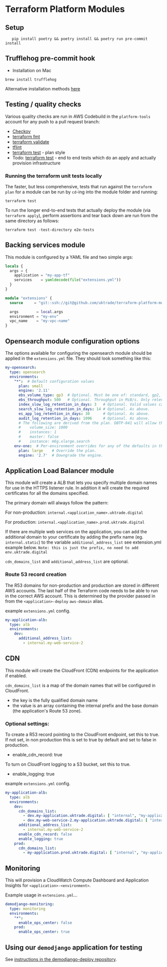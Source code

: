 # Terraform Platform Modules

## Setup

```shell
   pip install poetry && poetry install && poetry run pre-commit install
```

## Trufflehog pre-commit hook

- Installation on Mac

```shell
brew install trufflehog
```

Alternative installation methods [here](https://github.com/trufflesecurity/trufflehog)

## Testing / quality checks

Various quality checks are run in AWS Codebuild in the `platform-tools` account for any push to a pull request branch:

* [Checkov](https://www.checkov.io/)
* [terraform fmt](https://developer.hashicorp.com/terraform/cli/commands/fmt)
* [terraform validate](https://developer.hashicorp.com/terraform/cli/commands/validate)
* [tflint](https://github.com/terraform-linters/tflint])
* [terraform test](https://developer.hashicorp.com/terraform/cli/commands/test) - plan style
* Todo: [terraform test](https://developer.hashicorp.com/terraform/cli/commands/test) - end to end tests which do an apply and actually provision infrastructure

### Running the terraform unit tests locally

The faster, but less comprehensive, tests that run against the `terraform plan` for a module can be run by `cd`-ing into the module folder and running:

```shell
terraform test
```

To run the longer end-to-end tests that actually deploy the module (via `terraform apply`), perform assertions and tear back down are run from the 
same directory as follows:

```shell
terraform test -test-directory e2e-tests
```

## Backing services module

This module is configured by a YAML file and two simple args:

```terraform
locals {
  args = {
    application = "my-app-tf"
    services    = yamldecode(file("extensions.yml"))
  }
}

module "extensions" {
  source     = "git::ssh://git@github.com/uktrade/terraform-platform-modules.git//extensions?depth=1&ref=main"

  args        = local.args
  environment = "my-env"
  vpc_name    = "my-vpc-name"
}
```

## Opensearch module configuration options

The options available for configuring the opensearch module should be applied in the `extensions.yml` file. They 
should look something like this:

```yaml
my-opensearch:
  type: opensearch
  environments:
    "*":  # Default configuration values
      plan: small
      engine: '2.11'
      ebs_volume_type: gp3  # Optional. Must be one of: standard, gp2, gp3, io1, io2, sc1 or st1. Defaults to gp2.
      ebs_throughput: 500   # Optional. Throughput in MiB/s. Only relevant for volume type gp3. Defaults to 250 MiB/s.
      index_slow_log_retention_in_days: 3   # Optional. Valid values can be found here: https://registry.terraform.io/providers/hashicorp/aws/latest/docs/resources/cloudwatch_log_group#retention_in_days
      search_slow_log_retention_in_days: 14 # Optional. As above.
      es_app_log_retention_in_days: 30      # Optional. As above.
      audit_log_retention_in_days: 1096     # Optional. As above.
      # The following are derived from the plan. DBTP-841 will allow them to be overriden here.
      #    volume_size: 1000
      #    instances: 1
      #    master: false
      #    instance: m6g.xlarge.search
    env-one:  # Per-environment overrides for any of the defaults in the previous section
      plan: large    # Override the plan.
      engine: '2.7'  # Downgrade the engine.
```

## Application Load Balancer module

This module will create a ALB that lets you specify multiple domain names for use in the HTTPS listener rule.  In addition it will create the required certificates for all the domains specified.

The primary domain will always follow the pattern:

For non-production: `internal.<application_name>.uktrade.digital`

For production: `internal.<application_name>.prod.uktrade.digital`

If there are multiple web services on the application, you can add the additional domain to your certificate by adding the prefix name (eg. `internal.static`) to the variable `additional_address_list` see extension.yml example below.  `Note: this is just the prefix, no need to add env.uktrade.digital`

`cdn_domains_list` and `additional_address_list` are optional.

### Route 53 record creation

The R53 domains for non-production and production are stored in different AWS accounts.  The last half of the Terraform code needs to be able to run in the correct AWS account.  This is determined by the provider passed in from the `<application>-deploy` `aws-domain` alias.

example `extensions.yml` config.

```yaml
my-application-alb:
  type: alb
  environments:
    dev: 
      additional_address_list:
        - internal.my-web-service-2
```

## CDN

This module will create the CloudFront (CDN) endpoints for the application if enabled.

`cdn_domains_list` is a map of the domain names that will be configured in CloudFront.
* the key is the fully qualified domain name
* the value is an array containing the internal prefix and the base domain (the application's Route 53 zone).  

### Optional settings:

To create a R53 record pointing to the CloudFront endpoint, set this to true.  If not set, in non production this is set to true by default and set to false in production.
- enable_cdn_record: true

To turn on CloudFront logging to a S3 bucket, set this to true.
- enable_logging: true

example `extensions.yml` config.

```yaml
my-application-alb:
  type: alb
  environments:
    dev: 
      cdn_domains_list:
        - dev.my-application.uktrade.digital: [ "internal", "my-application.uktrade.digital" ] 
        - dev.my-web-service-2.my-application.uktrade.digital: [ "internal.my-web-service-2", "my-application.uktrade.digital" ]
      additional_address_list:
        - internal.my-web-service-2
      enable_cdn_record: false
      enable_logging: true
    prod:
      cdn_domains_list: 
        - my-application.prod.uktrade.digital: [ "internal", "my-application.prod.uktrade.digital" ]
```

## Monitoring

This will provision a CloudWatch Compute Dashboard and Application Insights for `<application>-<environment>`.

Example usage in `extensions.yml`...

```yaml
demodjango-monitoring:
  type: monitoring
  environments:
    "*":
      enable_ops_center: false
    prod:
      enable_ops_center: true
```

## Using our `demodjango` application for testing

See [instructions in the demodjango-deploy repository](https://github.com/uktrade/demodjango-deploy/tree/main#deploying-a-new-environment).
